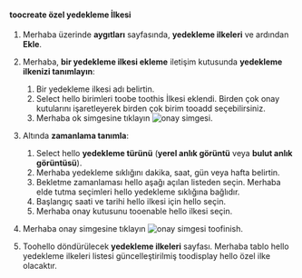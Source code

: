 <!--author=SharS last changed: 11/04/15-->


#### <a name="toocreate-a-custom-backup-policy"></a>toocreate özel yedekleme İlkesi
1. Merhaba üzerinde **aygıtları** sayfasında, **yedekleme ilkeleri** ve ardından **Ekle**.
2. Merhaba, **bir yedekleme ilkesi ekleme** iletişim kutusunda **yedekleme ilkenizi tanımlayın**:
   
   1. Bir yedekleme ilkesi adı belirtin.
   2. Select hello birimleri toobe toothis İlkesi eklendi. Birden çok onay kutularını işaretleyerek birden çok birim tooadd seçebilirsiniz.
   3. Merhaba ok simgesine tıklayın ![onay simgesi](./media/storsimple-create-custom-backup-policy-u2/HCS_ArrowIcon-include.png).
3. Altında **zamanlama tanımla**:
   
   1. Select hello **yedekleme türünü** (**yerel anlık görüntü** veya **bulut anlık görüntüsü**).
   2. Merhaba yedekleme sıklığını dakika, saat, gün veya hafta belirtin.
   3. Bekletme zamanlaması hello aşağı açılan listeden seçin. Merhaba elde tutma seçimleri hello yedekleme sıklığına bağlıdır. 
   4. Başlangıç saati ve tarihi hello ilkesi için hello seçin.
   5. Merhaba onay kutusunu tooenable hello ilkesi seçin.
4. Merhaba onay simgesine tıklayın ![onay simgesi](./media/storsimple-add-backup-policy-u2/HCS_CheckIcon-include.png) toofinish.
5. Toohello döndürülecek **yedekleme ilkeleri** sayfası. Merhaba tablo hello yedekleme ilkeleri listesi güncelleştirilmiş toodisplay hello özel ilke olacaktır.

